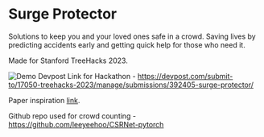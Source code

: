 # Surge Protector
Solutions to keep you and your loved ones safe in a crowd. Saving lives by predicting accidents early and getting quick help for those who need it.

Made for Stanford TreeHacks 2023.

![Demo](https://giphy.com/gifs/RKy9FLsvn4KipzMbeB)
Devpost Link for Hackathon - https://devpost.com/submit-to/17050-treehacks-2023/manage/submissions/392405-surge-protector/


Paper inspiration [link](https://arxiv.org/pdf/1802.10062.pdf).


Github repo used for crowd counting - https://github.com/leeyeehoo/CSRNet-pytorch
